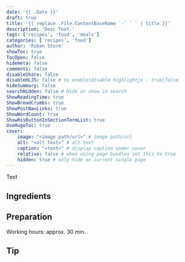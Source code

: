 ```yaml
---
date: '{{ .Date }}'
draft: true
title: '{{ replace .File.ContentBaseName `-` ` ` | title }}'
description: 'Desc Text.'
tags: ['recipes', 'food', 'meals']
categories: ['recipes', 'food']
author: 'Ruben Storm'
showToc: true
TocOpen: false
hidemeta: false
comments: false
disableShare: false
disableHLJS: false # to enable|disable highlightjs - true|false
hideSummary: false
searchHidden: false # Hide or show in search
ShowReadingTime: true
ShowBreadCrumbs: true
ShowPostNavLinks: true
ShowWordCount: true
ShowRssButtonInSectionTermList: true
UseHugoToc: true
cover:
    image: "<image path/url>" # image path/url
    alt: "<alt text>" # alt text
    caption: "<text>" # display caption under cover
    relative: false # when using page bundles set this to true
    hidden: true # only hide on current single page
---
```


Text

## Ingredients


## Preparation
Working hours: approx. 30 min.


## Tip


